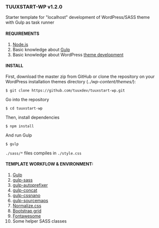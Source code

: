 ### TUUXSTART-WP v1.2.0 ###

Starter template for "localhost" development of WordPress/SASS theme with Gulp as task runner

#### REQUIREMENTS ####

1. [Node.js](https://nodejs.org/en/download/)
2. Basic knowledge about [Gulp](http://gulpjs.com/)
2. Basic knowledge about WordPress [theme development](https://codex.wordpress.org/Theme_Development)

#### INSTALL ####

First, download the master zip from GitHub or clone the repository on your WordPress installation themes directory (*../wp-content/themes/*):
````
$ git clone https://github.com/tuuxdev/tuuxstart-wp.git
````
Go into the repository
````
$ cd tuuxstart-wp
````
Then, install dependencies
````
$ npm install
````
And run Gulp
````
$ gulp
````

`./sass/*` files compiles in `./style.css`

#### TEMPLATE WORKFLOW & ENVIRONMENT: ####

1. [Gulp](http://gulpjs.com/)
2. [gulp-sass](https://www.npmjs.com/package/gulp-sass)
3. [gulp-autoprefixer](https://www.npmjs.com/package/gulp-autoprefixer)
4. [gulp-concat](https://www.npmjs.com/package/gulp-concat)
5. [gulp-cssnano](https://www.npmjs.com/package/gulp-cssnano)
6. [gulp-sourcemaps](https://www.npmjs.com/package/gulp-sourcemaps)
7. [Normalize.css](https://necolas.github.io/normalize.css/Normalize.css)
8. [Bootstrap grid](http://getbootstrap.com/css/#grid)
9. [Fontawesome](http://fontawesome.io/)
10. Some helper SASS classes